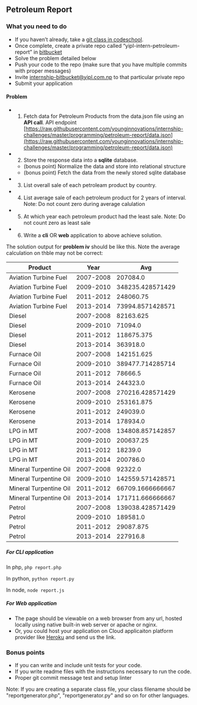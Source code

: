 ## Petroleum Report

### What you need to do

* If you haven’t already, take a [git class in codeschool](https://www.codeschool.com/courses/try-git).
* Once complete, create a private repo called “yipl-intern-petroleum-report” in [bitbucket](https://bitbucket.org)
* Solve the problem detailed below
* Push your code to the repo (make sure that you have multiple commits with proper messages)
* Invite internship-bitbucket@yipl.com.np to that particular private repo
* Submit your application

#### Problem

- 1. Fetch data for Petroleum Products from the data.json file using an **API call**. API endpoint [https://raw.githubusercontent.com/younginnovations/internship-challenges/master/programming/petroleum-report/data.json](https://raw.githubusercontent.com/younginnovations/internship-challenges/master/programming/petroleum-report/data.json)
- 2. Store the response data into a **sqlite** database. 
	- (bonus point) Normalize the data and store into relational structure
	- (bonus point) Fetch the data from the newly stored sqlite database
- 3. List overall sale of each petroleam product by country. 
- 4. List average sale of each petroleum  product for 2 years of interval. Note: Do not count zero during average calulation
- 5. At which year each petroleum product had the least sale. Note: Do not count zero as least sale
- 6. Write a **cli** OR **web** application to above achieve solution.

The solution output for **problem iv** should be like this. Note the average calculation on thble may not be correct:

|        Product         |    Year   |      Avg         |
|------------------------|-----------|------------------|
| Aviation Turbine Fuel  | 2007-2008 |    207084.0      |
| Aviation Turbine Fuel  | 2009-2010 |348235.428571429  |
| Aviation Turbine Fuel  | 2011-2012 |   248060.75      |
| Aviation Turbine Fuel  | 2013-2014 |73994.8571428571  |
|         Diesel         | 2007-2008 |    82163.625     |
|         Diesel         | 2009-2010 |     71094.0      |
|         Diesel         | 2011-2012 |   118675.375     |
|         Diesel         | 2013-2014 |    363918.0      |
|     Furnace Oil        | 2007-2008 |   142151.625     |
|     Furnace Oil        | 2009-2010 | 389477.714285714 |
|     Furnace Oil        | 2011-2012 |    78666.5       |
|     Furnace Oil        | 2013-2014 |    244323.0      |
|       Kerosene         | 2007-2008 | 270216.428571429 |
|       Kerosene         | 2009-2010 |    253161.875    |
|       Kerosene         | 2011-2012 |     249039.0     |
|       Kerosene         | 2013-2014 |     178934.0     |
|       LPG in MT        | 2007-2008 | 134808.857142857 |
|       LPG in MT        | 2009-2010 |     200637.25    |
|       LPG in MT        | 2011-2012 |      18239.0     |
|       LPG in MT        | 2013-2014 |      200786.0    |
| Mineral Turpentine Oil | 2007-2008 |      92322.0     |
| Mineral Turpentine Oil | 2009-2010 | 142559.571428571 |
| Mineral Turpentine Oil | 2011-2012 | 66709.1666666667 |
| Mineral Turpentine Oil | 2013-2014 | 171711.666666667 |
|        Petrol          | 2007-2008 | 139038.428571429 |
|        Petrol          | 2009-2010 |      189581.0    |
|        Petrol          | 2011-2012 |      29087.875   |
|        Petrol          | 2013-2014 |      227916.8    |


##### For CLI application 
In php,
`php report.php`

In python,
`python report.py`

In node,
`node report.js`


##### For Web application 
- The page should be viewable on a web browser from any url, hosted locally using native built-in web server or apache or nginx.
- Or, you could host your application on Cloud applicaiton platform provider like [Heroku](https://devcenter.heroku.com/start) and send us the link.



### Bonus points

* If you can write and include unit tests for your code.
* If you write readme files with the instructions necessary to run the code.
* Proper git commit message test and setup linter


Note: If you are creating a separate class file, your class filename should be "reportgenerator.php", "reportgenerator.py" and so on for other languages.

